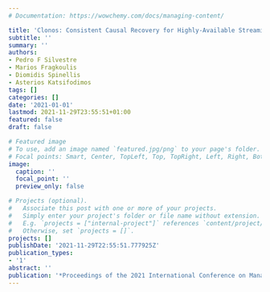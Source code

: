```yaml
---
# Documentation: https://wowchemy.com/docs/managing-content/

title: 'Clonos: Consistent Causal Recovery for Highly-Available Streaming Dataflows'
subtitle: ''
summary: ''
authors:
- Pedro F Silvestre
- Marios Fragkoulis
- Diomidis Spinellis
- Asterios Katsifodimos
tags: []
categories: []
date: '2021-01-01'
lastmod: 2021-11-29T23:55:51+01:00
featured: false
draft: false

# Featured image
# To use, add an image named `featured.jpg/png` to your page's folder.
# Focal points: Smart, Center, TopLeft, Top, TopRight, Left, Right, BottomLeft, Bottom, BottomRight.
image:
  caption: ''
  focal_point: ''
  preview_only: false

# Projects (optional).
#   Associate this post with one or more of your projects.
#   Simply enter your project's folder or file name without extension.
#   E.g. `projects = ["internal-project"]` references `content/project/deep-learning/index.md`.
#   Otherwise, set `projects = []`.
projects: []
publishDate: '2021-11-29T22:55:51.777925Z'
publication_types:
- '1'
abstract: ''
publication: '*Proceedings of the 2021 International Conference on Management of Data*'
---
```

